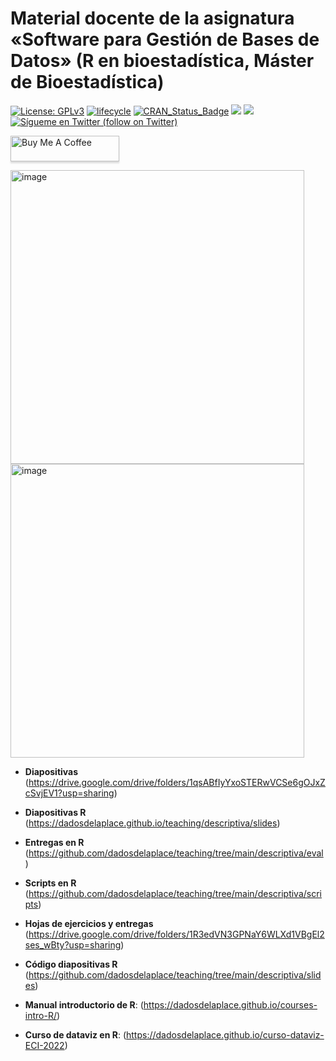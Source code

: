 Material docente de la asignatura «Software para Gestión de Bases de Datos» (R en bioestadística, Máster de Bioestadística)
======

[![License:
GPLv3](https://img.shields.io/badge/license-GPLv3-blue.svg)](https://www.gnu.org/licenses/gpl-3.0)
[![lifecycle](https://img.shields.io/badge/lifecycle-stable-green.svg)](https://www.tidyverse.org/lifecycle/#stable)
[![CRAN\_Status\_Badge](http://www.r-pkg.org/badges/version/icon)](https://cran.r-project.org/package=icons)
<a href="https://github.com/dadosdelaplace/hilostwitter/graphs/contributors" alt="Contributors"> <img src="https://img.shields.io/github/contributors/dadosdelaplace/hilostwitter" /></a>
<a href="https://github.com/dadosdelaplace/hilostwitter/pulse" alt="Activity"> <img src="https://img.shields.io/github/commit-activity/m/dadosdelaplace/hilostwitter" /></a>
<a href="https://twitter.com/intent/follow?screen_name=dadosdelaplace"> <img src="https://img.shields.io/twitter/follow/dadosdelaplace?style=social&logo=twitter"
            alt="Sígueme en Twitter (follow on Twitter)"></a>

<div align="left">

<a href="https://www.buymeacoffee.com/dadosdelaplace" target="_blank"><img src="https://www.buymeacoffee.com/assets/img/custom_images/orange_img.png" alt="Buy Me A Coffee" style="height: 41px !important;width: 174px !important;box-shadow: 0px 3px 2px 0px rgba(190, 190, 190, 0.5) !important;-webkit-box-shadow: 0px 3px 2px 0px rgba(190, 190, 190, 0.5) !important;" ></a>

<img width="470" alt="image" src="https://user-images.githubusercontent.com/26646492/190828763-4d863ca5-67b7-4d8f-8e1b-9a84f175309c.png">
<img width="470" alt="image" src="https://user-images.githubusercontent.com/26646492/190829320-2db7b042-1353-4f79-95c2-c92aa7282a67.png">

            
* **Diapositivas** (https://drive.google.com/drive/folders/1qsABfIyYxoSTERwVCSe6gOJxZcSvjEV1?usp=sharing)

* **Diapositivas R** (https://dadosdelaplace.github.io/teaching/descriptiva/slides)

* **Entregas en R** (https://github.com/dadosdelaplace/teaching/tree/main/descriptiva/eval)

* **Scripts en R** (https://github.com/dadosdelaplace/teaching/tree/main/descriptiva/scripts)

* **Hojas de ejercicios y entregas** (https://drive.google.com/drive/folders/1R3edVN3GPNaY6WLXd1VBgEl2ses_wBty?usp=sharing)

* **Código diapositivas R** (https://github.com/dadosdelaplace/teaching/tree/main/descriptiva/slides)
                        
* **Manual introductorio de R**: (https://dadosdelaplace.github.io/courses-intro-R/)

* **Curso de dataviz en R**: (https://dadosdelaplace.github.io/curso-dataviz-ECI-2022)
            
